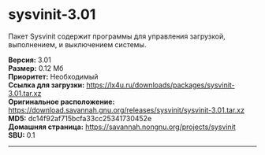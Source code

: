 # sysvinit-3.01
Пакет Sysvinit содержит программы для управления загрузкой, выполнением, и выключением системы.

**Версия:** 3.01<br />
**Размер:** 0.12 Мб<br />
**Приоритет:** Необходимый<br />
**Ссылка для загрузки:** https://lx4u.ru/downloads/packages/sysvinit-3.01.tar.xz<br />
**Оригинальное расположение:** https://download.savannah.gnu.org/releases/sysvinit/sysvinit-3.01.tar.xz<br/>
**MD5:** dc14f92af715bcfa33cc25341730452e<br />
**Домашняя страница:** https://savannah.nongnu.org/projects/sysvinit
<br />**SBU:** 0.1

***
